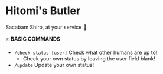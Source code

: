# Hitomi's Butler
Sacabam Shiro, at your service :ledger:

:star: **BASIC COMMANDS** 
- `/check-status [user]` Check what other humans are up to!
  - Check your own status by leaving the user field blank!
- `/update` Update your own status!